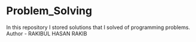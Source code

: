 # Problem_Solving
In this repository I stored solutions that I solved of programming problems.
Author - RAKIBUL HASAN RAKIB
